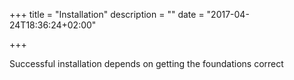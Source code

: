 +++
title = "Installation"
description = ""
date = "2017-04-24T18:36:24+02:00"

+++

Successful installation  depends on getting the foundations correct